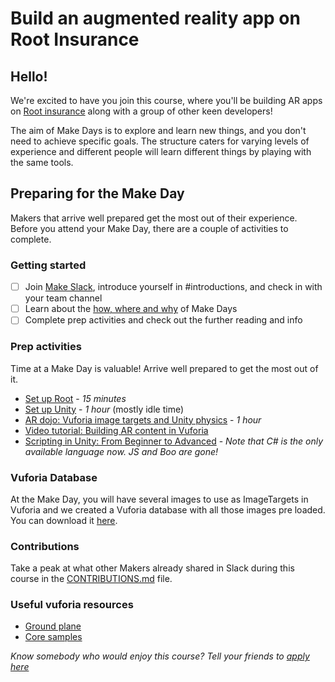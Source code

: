 # Build an augmented reality app on Root Insurance

## Hello!
We're excited to have you join this course, where you'll be building AR apps on [Root insurance](http://root.co.za/insurance/) along with a group of other keen developers!

The aim of Make Days is to explore and learn new things, and you don't need to achieve specific goals. The structure caters for varying levels of experience and different people will learn different things by playing with the same tools.

## Preparing for the Make Day
Makers that arrive well prepared get the most out of their experience. Before you attend your Make Day, there are a couple of activities to complete.

### Getting started
- [ ] Join [Make Slack](https://offerzen-make.slack.com/), introduce yourself in #introductions, and check in with your team channel
- [ ] Learn about the [how, where and why](agenda.md) of Make Days
- [ ] Complete prep activities and check out the further reading and info

### Prep activities

Time at a Make Day is valuable! Arrive well prepared to get the most out of it.

- [Set up Root](https://github.com/OfferZen-Make/arinsuretech-activity-root-setup) - *15 minutes*
- [Set up Unity](https://github.com/OfferZen-Make/arinsuretech-activity-unity-setup) - *1 hour* (mostly idle time)
- [AR dojo: Vuforia image targets and Unity physics](http://github.com/OfferZen-Make/arinsuretech-kicker) - *1 hour*
- [Video tutorial: Building AR content in Vuforia](https://www.youtube.com/watch?v=9XikHnTiukk&list=PLX2vGYjWbI0Thl0pOCbKWrbbiw7RWiRG7)
- [Scripting in Unity: From Beginner to Advanced](https://unity3d.com/learn/tutorials/s/scripting) - *Note that C# is the only available language now. JS and Boo are gone!*

### Vuforia Database
At the Make Day, you will have several images to use as ImageTargets in Vuforia and we created a Vuforia database with all those images pre loaded. You can download it [here](https://raw.githubusercontent.com/OfferZen-Make/arinsuretech/master/MakeDatabase.unitypackage).

### Contributions
Take a peak at what other Makers already shared in Slack during this course in the [CONTRIBUTIONS.md](https://github.com/OfferZen-Make/arinsuretech/blob/master/CONTRIBUTIONS.md) file.

### Useful vuforia resources
- [Ground plane](https://assetstore.unity.com/packages/templates/packs/vuforia-ground-plane-107216)
- [Core samples](https://assetstore.unity.com/packages/templates/packs/vuforia-core-samples-99026)

*Know somebody who would enjoy this course? Tell your friends to [apply here](https://make.offerzen.com/course/root-insurance-augmented-reality)*
